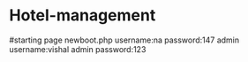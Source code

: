 # Hotel-management
#starting page newboot.php
username:na
password:147
admin username:vishal
admin password:123
